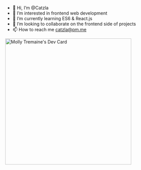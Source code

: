 - 👋 Hi, I’m @Catzla
- 👀 I’m interested in frontend web development
- 🌱 I’m currently learning ES6 & React.js
- 💞️ I’m looking to collaborate on the frontend side of projects 
- 📫 How to reach me catzla@pm.me

<a href="https://app.daily.dev/Catzla"><img src="https://api.daily.dev/devcards/52c546ffae6c49d4bb14523cdfda6583.png?r=9h0" width="400" alt="Molly Tremaine's Dev Card"/></a>
<!---
Catzla/Catzla is a ✨ special ✨ repository because its `README.md` (this file) appears on your GitHub profile.
You can click the Preview link to take a look at your changes.
--->
